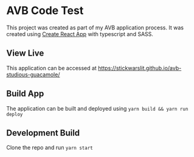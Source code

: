 # AVB Code Test

This project was created as part of my AVB application process. It was created using [Create React App](https://github.com/facebook/create-react-app) with typescript and SASS. 

## View Live

This application can be accessed at https://stickwarslit.github.io/avb-studious-guacamole/

## Build App

The application can be built and deployed using `yarn build && yarn run deploy`

## Development Build

Clone the repo and run `yarn start`
